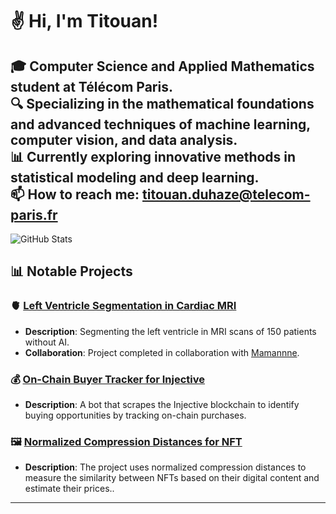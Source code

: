 # ✌️ Hi, I'm Titouan!

🎓 **Computer Science and Applied Mathematics student at Télécom Paris**.  
🔍 Specializing in the mathematical foundations and advanced techniques of machine learning, computer vision, and data analysis.  
📊 Currently exploring innovative methods in statistical modeling and deep learning.  
📫 **How to reach me**: titouan.duhaze@telecom-paris.fr
---

![GitHub Stats](https://github-readme-stats.vercel.app/api?username=your-username&show_icons=true&theme=radical)

## 📊 **Notable Projects**

### 🫀 **[Left Ventricle Segmentation in Cardiac MRI](https://github.com/titiuo/Segmentation-IRM)**
- **Description**: Segmenting the left ventricle in MRI scans of 150 patients without AI.
- **Collaboration**: Project completed in collaboration with [Mamannne](https://github.com/Mamannne).

### 💰 **[On-Chain Buyer Tracker for Injective](https://github.com/titiuo/BOT-Injective2)**
- **Description**: A bot that scrapes the Injective blockchain to identify buying opportunities by tracking on-chain purchases.

### 🖼️ **[Normalized Compression Distances for NFT](https://github.com/titiuo/Normalized-Compression-Distances-for-NFT)**
- **Description**: The project uses normalized compression distances to measure the similarity between NFTs based on their digital content and estimate their prices..
  
---
